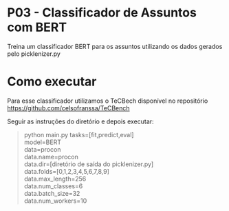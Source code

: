 # P03 - Classificador de Assuntos com BERT

Treina um classificador BERT para os assuntos utilizando os dados gerados pelo picklenizer.py

# Como executar

Para esse classificador utilizamos o TeCBech disponível no repositório https://github.com/celsofranssa/TeCBench

Seguir as instruções do diretório e depois executar:

> python main.py tasks=[fit,predict,eval] \
               model=BERT \
               data=procon \
               data.name=procon \
               data.dir=\[diretório de saída do picklenizer.py\] \
               data.folds=[0,1,2,3,4,5,6,7,8,9] \
               data.max_length=256 \
               data.num_classes=6 \
               data.batch_size=32 \
               data.num_workers=10


